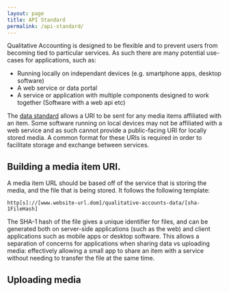 ```yaml
---
layout: page
title: API Standard
permalink: /api-standard/
---
```

Qualitative Accounting is designed to be flexible and to prevent users from becoming tied to particular services. As such there are many potential use-cases for applications, such as:

* Running locally on independant devices (e.g. smartphone apps, desktop software)
* A web service or data portal
* A service or application with multiple components designed to work together (Software with a web api etc)

The [data standard](/producing-data) allows a URI to be sent for any media items affiliated with an item. Some software running on local devices may not be affiliated with a web service and as such cannot provide a public-facing URI for locally stored media. A common format for these URIs is required in order to facilitate storage and exchange between services.

## Building a media item URI.
A media item URL should be based off of the service that is storing the media, and the file that is being stored. It follows the following template:
```
http[s]://[www.website-url.dom]/qualitative-accounts-data/[sha-1FileHash]
```
The SHA-1 hash of the file gives a unique identifier for files, and can be generated both on server-side applications (such as the web) and client applications such as mobile apps or desktop software. This allows a separation of concerns for applications when sharing data vs uploading media: effectively allowing a small app to share an item with a service without needing to transfer the file at the same time.

## Uploading media
